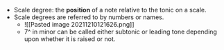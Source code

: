 - Scale degree: the **position** of a note relative to the tonic on a scale.
- Scale degrees are referred to by numbers or names.
	- ![[Pasted image 20211210121626.png]]
	- 7^ in minor can be called either subtonic or leading tone depending upon whether it is raised or not.